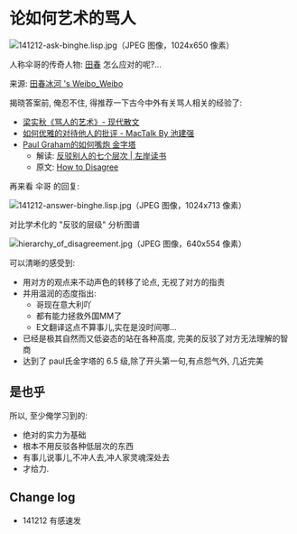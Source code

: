 # 论如何艺术的骂人

![141212-ask-binghe.lisp.jpg（JPEG 图像，1024x650 像素）](http://zoomq.qiniudn.com/ZQCollection/snap/141212-ask-binghe.lisp.jpg?imageView2/2/w/512)

人称伞哥的传奇人物: [田春](http://www.ituring.com.cn/article/553)
怎么应对的呢?...


来源: [田春冰河 's Weibo_Weibo](http://weibo.com/1929185323/BAfMov9Vt?type=comment#_rnd1418287455937)

揭晓答案前, 俺忍不住, 得推荐一下古今中外有关骂人相关的经验了:

- [梁实秋《骂人的艺术》- 现代散文](http://www.ccview.net/htm/xiandai/wen/liangshiqiu009.htm)
- [如何优雅的对待他人的批评 - MacTalk By 池建强](http://www.zhixuan.com/toutiao/article/5431)
- [Paul Graham的如何嘴炮 金字塔](http://phiphicake.blogspot.hk/2012/01/paul-graham.html)
    + 解读: [反驳别人的七个层次 | 左岸读书](http://www.zreading.cn/archives/4137.html)
    + 原文: [How to Disagree](http://www.paulgraham.com/disagree.html)


再来看 伞哥 的回复:

![141212-answer-binghe.lisp.jpg（JPEG 图像，1024x713 像素）](http://zoomq.qiniudn.com/ZQCollection/snap/141212-answer-binghe.lisp.jpg)


对比学术化的 "反驳的层级" 分析图谱

![hierarchy_of_disagreement.jpg（JPEG 图像，640x554 像素）](http://zoomq.qiniudn.com/ZQCollection/snap/hierarchy_of_disagreement.jpg)

可以清晰的感受到:

- 用对方的观点来不动声色的转移了论点, 无视了对方的指责
- 并用温润的态度指出:
    + 哥现在意大利吖
    + 都有能力拯救外国MM了
    + E文翻译这点不算事儿,实在是没时间哪...
- 已经是极其自然而又低姿态的站在各种高度, 完美的反驳了对方无法理解的智商
- 达到了 paul氏金字塔的 6.5 级,除了开头第一句,有点怨气外, 几近完美

## 是也乎

所以, 至少俺学习到的:

- 绝对的实力为基础
- 根本不用反驳各种低层次的东西
- 有事儿说事儿,不冲人去,冲人家灵魂深处去
- 才给力.

## Change log

- 141212 有感速发
 
